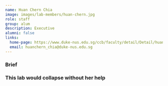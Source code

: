 ```yaml
---
name: Huan Chern Chia
image: images/lab-members/huan-chern.jpg
role: staff
group: alum
description: Executive
alumni: false
links:
  home-page: https://www.duke-nus.edu.sg/ccb/faculty/detail/Detail/huan-chern
  email: huanchern_chia@duke-nus.edu.sg
---
```

### Brief
###  This lab would collapse without her help